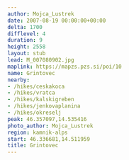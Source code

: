 ```yaml
---
author: Mojca_Lustrek
date: 2007-08-19 00:00:00+00:00
delta: 1700
difflevel: 4
duration: 9
height: 2558
layout: stub
lead: M_007080902.jpg
maplink: https://mapzs.pzs.si/poi/10
name: Grintovec
nearby:
- /hikes/ceskakoca
- /hikes/vratca
- /hikes/kalskigreben
- /hikes/jenkovaplanina
- /hikes/okreselj
peak: 46.357097,14.535416
photo_author: Mojca_Lustrek
region: kamnik-alps
start: 46.336681,14.511959
title: Grintovec
---
```

